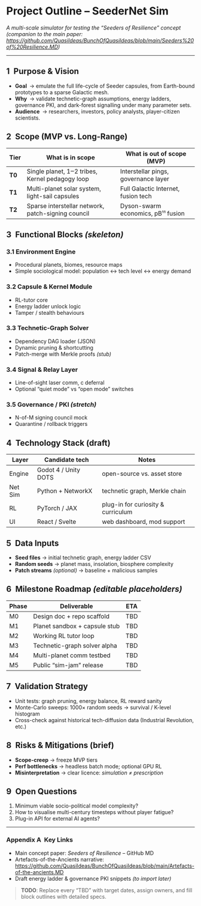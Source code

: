 # Project Outline – **SeederNet Sim**  
*A multi-scale simulator for testing the “Seeders of Resilience” concept*  
*(companion to the main paper: <https://github.com/QuasiIdeas/BunchOfQuasiIdeas/blob/main/Seeders%20of%20Resilience.MD>)*

---

## 1 Purpose & Vision  
- **Goal** → emulate the full life-cycle of Seeder capsules, from Earth-bound prototypes to a sparse Galactic mesh.  
- **Why** → validate technetic-graph assumptions, energy ladders, governance PKI, and dark-forest signalling under many parameter sets.  
- **Audience** → researchers, investors, policy analysts, player-citizen scientists.

## 2 Scope (MVP vs. Long-Range)  
| Tier | What is in scope | What is out of scope (MVP) |
|------|------------------|---------------------------|
| **T0** | Single planet, 1‒2 tribes, Kernel pedagogy loop | Interstellar pings, governance layer |
| **T1** | Multi-planet solar system, light-sail capsules | Full Galactic Internet, fusion tech |
| **T2** | Sparse interstellar network, patch-signing council | Dyson-swarm economics, pB¹¹ fusion |

## 3 Functional Blocks *(skeleton)*  
### 3.1 Environment Engine  
- Procedural planets, biomes, resource maps  
- Simple sociological model: population ↔ tech level ↔ energy demand  

### 3.2 Capsule & Kernel Module  
- RL-tutor core  
- Energy ladder unlock logic  
- Tamper / stealth behaviours  

### 3.3 Technetic-Graph Solver  
- Dependency DAG loader (JSON)  
- Dynamic pruning & shortcutting  
- Patch-merge with Merkle proofs *(stub)*  

### 3.4 Signal & Relay Layer  
- Line-of-sight laser comm, c deferral  
- Optional “quiet mode” vs “open mode” switches  

### 3.5 Governance / PKI *(stretch)*  
- N-of-M signing council mock  
- Quarantine / rollback triggers  

## 4 Technology Stack (draft)  
| Layer | Candidate tech | Notes |
|-------|----------------|-------|
| Engine | Godot 4 / Unity DOTS | open-source vs. asset store |
| Net Sim | Python + NetworkX | technetic graph, Merkle chain |
| RL | PyTorch / JAX | plug-in for curiosity & curriculum |
| UI | React / Svelte | web dashboard, mod support |

## 5 Data Inputs  
- **Seed files** → initial technetic graph, energy ladder CSV  
- **Random seeds** → planet mass, insolation, biosphere complexity  
- **Patch streams** *(optional)* → baseline + malicious samples  

## 6 Milestone Roadmap *(editable placeholders)*  
| Phase | Deliverable | ETA |
|-------|-------------|-----|
| M0 | Design doc + repo scaffold | TBD |
| M1 | Planet sandbox + capsule stub | TBD |
| M2 | Working RL tutor loop | TBD |
| M3 | Technetic-graph solver alpha | TBD |
| M4 | Multi-planet comm testbed | TBD |
| M5 | Public “sim-jam” release | TBD |

## 7 Validation Strategy  
- Unit tests: graph pruning, energy balance, RL reward sanity  
- Monte-Carlo sweeps: 1000× random seeds → survival / K-level histogram  
- Cross-check against historical tech-diffusion data (Industrial Revolution, etc.)  

## 8 Risks & Mitigations (brief)  
- **Scope-creep** → freeze MVP tiers  
- **Perf bottlenecks** → headless batch mode; optional GPU RL  
- **Misinterpretation** → clear licence: *simulation ≠ prescription*  

## 9 Open Questions  
1. Minimum viable socio-political model complexity?  
2. How to visualise multi-century timesteps without player fatigue?  
3. Plug-in API for external AI agents?  

---

### Appendix A Key Links  
- Main concept paper: *Seeders of Resilience* – GitHub MD  
- Artefacts-of-the-Ancients narrative: <https://github.com/QuasiIdeas/BunchOfQuasiIdeas/blob/main/Artefacts-of-the-ancients.MD>  
- Draft energy ladder & governance PKI snippets *(to import later)*  

> **TODO**: Replace every “TBD” with target dates, assign owners, and fill block outlines with detailed specs.
